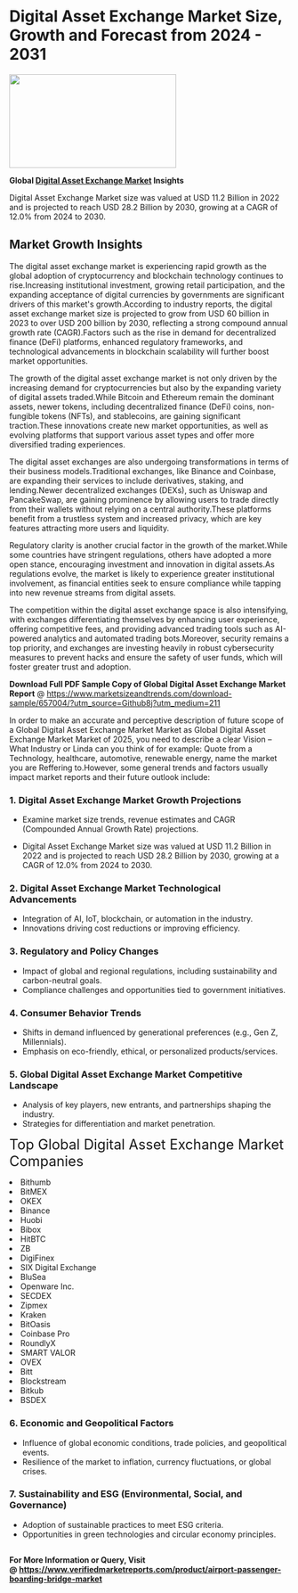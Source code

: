 <H1>Digital Asset Exchange Market Size, Growth and Forecast from 2024 - 2031</H1><img class="aligncenter size-medium wp-image-584254" src="https://thirdeyenews.in/wp-content/uploads/2024/09/Global-Market-Research-300x168.jpeg" alt="" width="300" height="168" /><p><strong>Global&nbsp;<a href="https://www.marketsizeandtrends.com/download-sample/657004/?utm_source=Github8j?utm_medium=211">Digital Asset Exchange Market</a> Insights</strong></p><p>Digital Asset Exchange Market size was valued at USD 11.2 Billion in 2022 and is projected to reach USD 28.2 Billion by 2030, growing at a CAGR of 12.0% from 2024 to 2030.</p><p><h2>Market Growth Insights</h2> <p>The digital asset exchange market is experiencing rapid growth as the global adoption of cryptocurrency and blockchain technology continues to rise.Increasing institutional investment, growing retail participation, and the expanding acceptance of digital currencies by governments are significant drivers of this market's growth.According to industry reports, the digital asset exchange market size is projected to grow from USD 60 billion in 2023 to over USD 200 billion by 2030, reflecting a strong compound annual growth rate (CAGR).Factors such as the rise in demand for decentralized finance (DeFi) platforms, enhanced regulatory frameworks, and technological advancements in blockchain scalability will further boost market opportunities.</p> <p>The growth of the digital asset exchange market is not only driven by the increasing demand for cryptocurrencies but also by the expanding variety of digital assets traded.While Bitcoin and Ethereum remain the dominant assets, newer tokens, including decentralized finance (DeFi) coins, non-fungible tokens (NFTs), and stablecoins, are gaining significant traction.These innovations create new market opportunities, as well as evolving platforms that support various asset types and offer more diversified trading experiences.</p> <p>The digital asset exchanges are also undergoing transformations in terms of their business models.Traditional exchanges, like Binance and Coinbase, are expanding their services to include derivatives, staking, and lending.Newer decentralized exchanges (DEXs), such as Uniswap and PancakeSwap, are gaining prominence by allowing users to trade directly from their wallets without relying on a central authority.These platforms benefit from a trustless system and increased privacy, which are key features attracting more users and liquidity.</p> <p>Regulatory clarity is another crucial factor in the growth of the market.While some countries have stringent regulations, others have adopted a more open stance, encouraging investment and innovation in digital assets.As regulations evolve, the market is likely to experience greater institutional involvement, as financial entities seek to ensure compliance while tapping into new revenue streams from digital assets.</p> <p>The competition within the digital asset exchange space is also intensifying, with exchanges differentiating themselves by enhancing user experience, offering competitive fees, and providing advanced trading tools such as AI-powered analytics and automated trading bots.Moreover, security remains a top priority, and exchanges are investing heavily in robust cybersecurity measures to prevent hacks and ensure the safety of user funds, which will foster greater trust and adoption.</p> <p><span class=""><strong>Download Full PDF Sample Copy of Global Digital Asset Exchange Market Report</strong> @ <a href="https://www.marketsizeandtrends.com/download-sample/657004/?utm_source=Github8j?utm_medium=211" target="_blank">https://www.marketsizeandtrends.com/download-sample/657004/?utm_source=Github8j?utm_medium=211</a></span></p><p>In order to make an accurate and perceptive description of future scope of a Global&nbsp;Digital Asset Exchange Market Market as Global&nbsp;Digital Asset Exchange Market Market of 2025, you need to describe a clear Vision &ndash; What Industry or Linda can you think of for example: Quote from a Technology, healthcare, automotive, renewable energy, name the market you are Reffering to.However, some general trends and factors usually impact market reports and their future outlook include:</p><h3>1.&nbsp;<strong>Digital Asset Exchange Market Growth Projections</strong></h3><ul><li>Examine market size trends, revenue estimates and CAGR (Compounded Annual Growth Rate) projections.</li><li><p>Digital Asset Exchange Market size was valued at USD 11.2 Billion in 2022 and is projected to reach USD 28.2 Billion by 2030, growing at a CAGR of 12.0% from 2024 to 2030.</p></li></ul><h3>2.&nbsp;<strong>Digital Asset Exchange Market Technological Advancements</strong></h3><ul><li>Integration of AI, IoT, blockchain, or automation in the industry.</li><li>Innovations driving cost reductions or improving efficiency.</li></ul><h3>3.&nbsp;<strong>Regulatory and Policy Changes</strong></h3><ul><li>Impact of global and regional regulations, including sustainability and carbon-neutral goals.</li><li>Compliance challenges and opportunities tied to government initiatives.</li></ul><h3>4.&nbsp;<strong>Consumer Behavior Trends</strong></h3><ul><li>Shifts in demand influenced by generational preferences (e.g., Gen Z, Millennials).</li><li>Emphasis on eco-friendly, ethical, or personalized products/services.</li></ul><h3>5.&nbsp;<strong>Global Digital Asset Exchange Market Competitive Landscape</strong></h3><ul><li>Analysis of key players, new entrants, and partnerships shaping the industry.</li><li>Strategies for differentiation and market penetration.</li></ul><p data-pm-slice="1 1 []"><span style="color: inherit; font-family: inherit; font-size: 25px;">Top Global Digital Asset Exchange Market Companies</span></p><div class="" data-test-id=""><p><li>Bithumb</li><li> BitMEX</li><li> OKEX</li><li> Binance</li><li> Huobi</li><li> Bibox</li><li> HitBTC</li><li> ZB</li><li> DigiFinex</li><li> SIX Digital Exchange</li><li> BluSea</li><li> Openware Inc.</li><li> SECDEX</li><li> Zipmex</li><li> Kraken</li><li> BitOasis</li><li> Coinbase Pro</li><li> RoundlyX</li><li> SMART VALOR</li><li> OVEX</li><li> Bitt</li><li> Blockstream</li><li> Bitkub</li><li> BSDEX</li></p></div><h3>6.&nbsp;<strong>Economic and Geopolitical Factors</strong></h3><ul><li>Influence of global economic conditions, trade policies, and geopolitical events.</li><li>Resilience of the market to inflation, currency fluctuations, or global crises.</li></ul><h3>7.&nbsp;<strong>Sustainability and ESG (Environmental, Social, and Governance)</strong></h3><ul><li>Adoption of sustainable practices to meet ESG criteria.</li><li>Opportunities in green technologies and circular economy principles.</li></ul><h2><strong style="font-size: 14px;">For More Information or Query, Visit @&nbsp;</strong><a style="background-color: #ffffff; font-size: 14px;" href="https://www.marketsizeandtrends.com/report/digital-asset-exchange-market/" target="_blank">https://www.verifiedmarketreports.com/product/airport-passenger-boarding-bridge-market</a></h2>